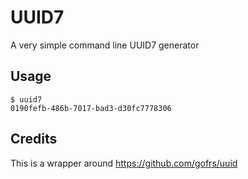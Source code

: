 # UUID7

A very simple command line UUID7 generator

## Usage

    $ uuid7
    0190fefb-486b-7017-bad3-d30fc7778306

## Credits

This is a wrapper around https://github.com/gofrs/uuid
